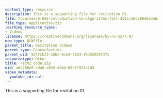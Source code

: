 ```yaml
---
content_type: resource
description: This is a supporting file for recitation 01.
file: /courses/6-006-introduction-to-algorithms-fall-2011/a0c286e6ada6a8b5d044b9b2f921a2d3_rec02_code.zip
file_type: application/zip
learning_resource_types:
- Videos
license: https://creativecommons.org/licenses/by-nc-sa/4.0/
ocw_type: OCWFile
parent_title: Recitation Videos
parent_type: CourseSection
parent_uid: 92ffcb23-abbe-6cb4-7823-19d55858f37a
resourcetype: Other
title: rec02_code.zip
uid: a0c286e6-ada6-a8b5-d044-b9b2f921a2d3
video_metadata:
  youtube_id: null
---
```

This is a supporting file for recitation 01.